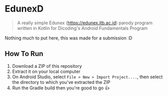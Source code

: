 # EdunexD
>A really simple Edunex (https://edunex.itb.ac.id) parody program written in Kotlin for Dicoding's Android Fundamentals Program

Nothing much to put here, this was made for a submission :D

## How To Run
1. Download a ZIP of this repository
2. Extract it on your local computer
3. On Android Studio, select `File > New > Import Project....`, then select the directory to which you've extracted the ZIP
4. Run the Gradle build then you're good to go :+1:
